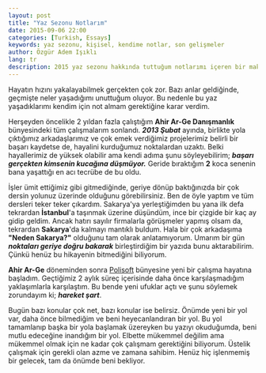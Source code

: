 ```yaml
---
layout: post
title: "Yaz Sezonu Notlarım"
date: 2015-09-06 22:00
categories: [Turkish, Essays]
keywords: yaz sezonu, kişisel, kendime notlar, son gelişmeler
author: Özgür Adem Işıklı
lang: tr
description: 2015 yaz sezonu hakkında tuttuğum notlarımı içeren bir makale.
---
```


Hayatın hızını yakalayabilmek gerçekten çok zor. Bazı anlar geldiğinde, geçmişte neler yaşadığımı unuttuğum oluyor. Bu nedenle bu yaz yaşadıklarımı kendim için not almam gerektiğine karar verdim.

Herşeyden öncelikle 2 yıldan fazla çalıştığım **Ahir Ar-Ge Danışmanlık** bünyesindeki tüm çalışmalarım sonlandı. **_2013 Şubat_** ayında, birlikte yola çıktığımız arkadaşlarımız ve çok emek verdiğimiz projelerimiz belirli bir başarı kaydetse de, hayalini kurduğumuz noktalardan uzaktı. Belki hayallerimiz de yüksek olabilir ama kendi adıma şunu söyleyebilirim; **_başarı gerçekten kimsenin kucağına düşmüyor._** Geride bıraktığım **2** koca senenin bana yaşattığı en acı tecrübe de bu oldu.

İşler ümit ettiğimiz gibi gitmediğinde, geriye dönüp baktığınızda bir çok dersin yolunuz üzerinde olduğunu görebilirsiniz. Ben de öyle yaptım ve tüm dersleri teker teker çıkardım. Sakarya'ya yerleştiğimden bu yana ilk defa tekrardan **İstanbul**'a taşınmak üzerine düşündüm, ince bir çizgide bir kaç ay gidip geldim. Ancak hatırı sayılır firmalarla görüşmeler yapmış olsam da, tekrardan **Sakarya**'da kalmayı mantıklı buldum. Hala bir çok arkadaşıma **"Neden Sakarya?"** olduğunu tam olarak anlatamıyorum. Umarım bir gün **_noktaları geriye doğru bakarak_** birleştirdiğim bir yazıda bunu aktarabilirim. Çünkü henüz bu hikayenin bitmediğini biliyorum.

**Ahir Ar-Ge** döneminden sonra [Polisoft](http://polisoft.com.tr) bünyesine yeni bir çalışma hayatına başladım. Geçtiğimiz 2 aylık süreç içerisinde daha önce karşılaşmadığım yaklaşımlarla karşılaştım. Bu bende yeni ufuklar açtı ve şunu söylemek zorundayım ki; **_hareket şart_**.

Bugün bazı konular çok net, bazı konular ise belirsiz. Önümde yeni bir yol var, daha önce bilmediğim ve beni heyecanlandıran bir yol. Bu yol tamamlanıp başka bir yola başlamak üzereyken bu yazıyı okuduğumda, beni mutlu edeceğine inandığım bir yol. Elbette mükemmel değilim ama mükemmel olmak için ne kadar çok çalışmam gerektiğini biliyorum. Üstelik çalışmak için gerekli olan azme ve zamana sahibim. Henüz hiç işlenmemiş bir gelecek, tam da önümde beni bekliyor.
